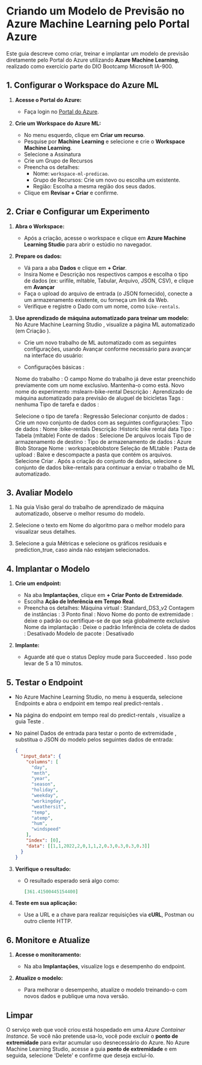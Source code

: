 # Criando um Modelo de Previsão no Azure Machine Learning pelo Portal Azure

Este guia descreve como criar, treinar e implantar um modelo de previsão diretamente pelo Portal do Azure utilizando **Azure Machine Learning**, realizado como exercício parte do DIO Bootcamp Microsoft IA-900.


## 1. **Configurar o Workspace do Azure ML**

1. **Acesse o Portal do Azure:**
   - Faça login no [Portal do Azure](https://portal.azure.com).

2. **Crie um Workspace do Azure ML:**
   - No menu esquerdo, clique em **Criar um recurso**.
   - Pesquise por **Machine Learning** e selecione e crie o **Workspace Machine Learning**.
   - Selecione a Assinatura
   - Crie um Grupo de Recursos
   - Preencha os detalhes:
     - Nome: `workspace-ml-predicao`.
     - Grupo de Recursos: Crie um novo ou escolha um existente.
     - Região: Escolha a mesma região dos seus dados.
   - Clique em **Revisar + Criar** e confirme.


## 2. **Criar e Configurar um Experimento**

1. **Abra o Workspace:**
   - Após a criação, acesse o workspace e clique em **Azure Machine Learning Studio** para abrir o estúdio no navegador.

2. **Prepare os dados:**
   - Vá para a aba **Dados** e clique em **+ Criar**.
   - Insira Nome e Descrição nos respectivos campos e escolha o tipo de dados (ex: urifile, mltable, Tabular, Arquivo, JSON, CSV), e clique em **Avançar**
   - Faça o upload do arquivo de entrada (o JSON fornecido), conecte a um armazenamento existente, ou forneça um link da Web.
   - Verifique e registre o Dado com um nome, como `bike-rentals`.

3. **Use aprendizado de máquina automatizado para treinar um modelo:**
   No Azure Machine Learning Studio , visualize a página ML automatizado (em Criação ).

   - Crie um novo trabalho de ML automatizado com as seguintes configurações, usando Avançar conforme necessário para avançar na interface do usuário:

   - Configurações básicas :

   Nome do trabalho : O campo Nome do trabalho já deve estar preenchido previamente com um nome exclusivo. Mantenha-o como está.
   Novo nome do experimento :mslearn-bike-rental
   Descrição : Aprendizado de máquina automatizado para previsão de aluguel de bicicletas
   Tags : nenhuma
   Tipo de tarefa e dados :
   
   Selecione o tipo de tarefa : Regressão
   Selecionar conjunto de dados : Crie um novo conjunto de dados com as seguintes configurações:
   Tipo de dados :
   Nome :bike-rentals
   Descrição :Historic bike rental data
   Tipo : Tabela (mltable)
   Fonte de dados :
   Selecione De arquivos locais
   Tipo de armazenamento de destino :
   Tipo de armazenamento de dados : Azure Blob Storage
   Nome : workspaceblobstore
   Seleção de MLtable :
   Pasta de upload : Baixe e descompacte a pasta que contém os  arquivos.
   Selecione Criar . Após a criação do conjunto de dados, selecione o conjunto de dados bike-rentals para continuar a enviar o trabalho de ML automatizado.


## 3. **Avaliar Modelo**

1. Na guia Visão geral do trabalho de aprendizado de máquina automatizado, observe o melhor resumo do modelo.

2. Selecione o texto em Nome do algoritmo para o melhor modelo para visualizar seus detalhes.

3. Selecione a guia Métricas e selecione os gráficos residuais e prediction_true, caso ainda não estejam selecionados.


## 4. **Implantar o Modelo**

1. **Crie um endpoint:**
   - Na aba **Implantações**, clique em **+ Criar Ponto de Extremidade**.
   - Escolha **Ação de Inferência em Tempo Real**.
   - Preencha os detalhes:
      Máquina virtual : Standard_DS3_v2
      Contagem de instâncias : 3
      Ponto final : Novo
      Nome do ponto de extremidade : deixe o padrão ou certifique-se de que seja globalmente exclusivo
      Nome da implantação : Deixe o padrão
      Inferência de coleta de dados : Desativado
      Modelo de pacote : Desativado
   
2. **Implante:**
   - Aguarde até que o status Deploy mude para Succeeded . Isso pode levar de 5 a 10 minutos.


## 5. **Testar o Endpoint**

- No Azure Machine Learning Studio, no menu à esquerda, selecione Endpoints e abra o endpoint em tempo real predict-rentals .

- Na página do endpoint em tempo real do predict-rentals , visualize a guia Teste .

- No painel Dados de entrada para testar o ponto de extremidade , substitua o JSON do modelo pelos seguintes dados de entrada:


     ```json
     {
       "input_data": {
         "columns": [
           "day",
           "mnth",
           "year",
           "season",
           "holiday",
           "weekday",
           "workingday",
           "weathersit",
           "temp",
           "atemp",
           "hum",
           "windspeed"
         ],
         "index": [0],
         "data": [[1,1,2022,2,0,1,1,2,0.3,0.3,0.3,0.3]]
       }
     }
     ```

3. **Verifique o resultado:**
   - O resultado esperado será algo como:
     ```json
     [361.41500445154400]
     ```

4. **Teste em sua aplicação:**
   - Use a URL e a chave para realizar requisições via **cURL**, Postman ou outro cliente HTTP.


## 6. **Monitore e Atualize**

1. **Acesse o monitoramento:**
   - Na aba **Implantações**, visualize logs e desempenho do endpoint.

2. **Atualize o modelo:**
   - Para melhorar o desempenho, atualize o modelo treinando-o com novos dados e publique uma nova versão.



## Limpar
O serviço web que você criou está hospedado em uma *Azure Container Instance*. Se você não pretende usa-lo, você pode excluir o **ponto de extremidade** para evitar acumular uso desnecessário do Azure.
No Azure Machine Learning Studio, acesse a guia **ponto de extremidade**  e em seguida, selecione 'Delete' e confirme que deseja exclui-lo.
